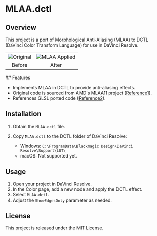<!-- filepath: /Y:/project/DCTL-MLAA/readme.md -->
# MLAA.dctl

## Overview

This project is a port of Morphological Anti-Aliasing (MLAA) to DCTL (DaVinci Color Transform Language) for use in DaVinci Resolve.
<table>
<tr>
<td><img src="https://github.com/user-attachments/assets/1994521a-a6ba-4675-bc9f-295a5878aaf0" alt="Original"></td>
<td><img src="https://github.com/user-attachments/assets/3aa4a962-4fba-4cd4-b62f-e55be5cdb536" alt="MLAA Applied"></td>
</tr>
<tr>
<td align="center">Before</td>
<td align="center">After</td>
</tr>
</table>
## Features

- Implements MLAA in DCTL to provide anti-aliasing effects.
- Original code is sourced from AMD's MLAA11 project ([Reference1](https://github.com/GPUOpen-LibrariesAndSDKs/MLAA11)).
- References GLSL ported code ([Reference2](https://www.shadertoy.com/view/cllXRB)).

## Installation

1. Obtain the `MLAA.dctl` file.
2. Copy `MLAA.dctl` to the DCTL folder of DaVinci Resolve:

   - Windows: `C:\ProgramData\Blackmagic Design\DaVinci Resolve\Support\LUT\`
   - macOS: Not supported yet.

## Usage

1. Open your project in DaVinci Resolve.
2. In the Color page, add a new node and apply the DCTL effect.
3. Select `MLAA.dctl`.
4. Adjust the `ShowEdgesOnly` parameter as needed.

## License

This project is released under the MIT License.
